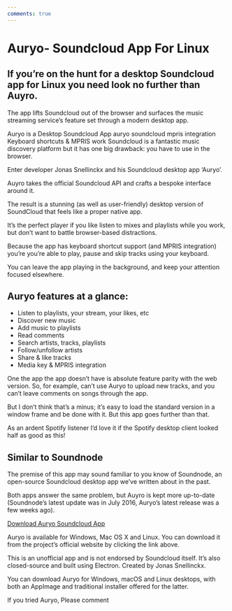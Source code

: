 ```yaml
---
comments: true
---
```


# Auryo- Soundcloud App For Linux

## If you’re on the hunt for a desktop Soundcloud app for Linux you need look no further than Auyro.

The app lifts Soundcloud out of the browser and surfaces the music streaming service’s feature set through a modern desktop app.

Auryo is a Desktop Soundcloud App
auryo soundcloud mpris integration
Keyboard shortcuts & MPRIS work
Soundcloud is a fantastic music discovery platform but it has one big drawback: you have to use in the browser.

Enter developer Jonas Snellinckx and his Soundcloud desktop app ‘Auryo’.

Auyro takes the official Soundcloud API and crafts a bespoke interface around it.

The result is a stunning (as well as user-friendly) desktop version of SoundCloud that feels like a proper native app.

It’s the perfect player if you like listen to mixes and playlists while you work, but don’t want to battle browser-based distractions.

Because the app has keyboard shortcut support (and MPRIS integration) you’re you’re able to play, pause and skip tracks using your keyboard.

You can leave the app playing in the background, and keep your attention focused elsewhere.

## Auryo features at a glance:

- Listen to playlists, your stream, your likes, etc
- Discover new music
- Add music to playlists
- Read comments
- Search artists, tracks, playlists
- Follow/unfollow artists
- Share & like tracks
- Media key & MPRIS integration

One the app the app doesn’t have is absolute feature parity with the web version. So, for example, can’t use Auryo to upload new tracks, and you can’t leave comments on songs through the app.

But I don’t think that’s a minus; it’s easy to load the standard version in a window frame and be done with it. But this app goes further than that.

As an ardent Spotify listener I’d love it if the Spotify desktop client looked half as good as this!

## Similar to Soundnode

The premise of this app may sound familiar to you know of Soundnode, an open-source Soundcloud desktop app we’ve written about in the past.

Both apps answer the same problem, but Auyro is kept more up-to-date (Soundnode’s latest update was in July 2016, Auryo’s latest release was a few weeks ago).

[Download Auryo Soundcloud App](https://auryo.com/#downloads/)


Auryo is available for Windows, Mac OS X and Linux. You can download it from the project’s official website by clicking the link above.

This is an unofficial app and is not endorsed by Soundcloud itself. It’s also closed-source and built using Electron. Created by Jonas Snellinckx.

You can download Auryo for Windows, macOS and Linux desktops, with both an AppImage and traditional installer offered for the latter.

If you tried Auryo, Please comment
